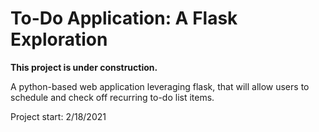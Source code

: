 # To-Do Application: A Flask Exploration

**This project is under construction.**

A python-based web application leveraging flask, that will allow users to schedule and check off recurring to-do list items.

Project start: 2/18/2021